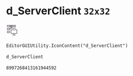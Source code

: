 # d_ServerClient `32x32`
<img src="/img/d_ServerClient.png" width=32 height=32>

``` CSharp
EditorGUIUtility.IconContent("d_ServerClient")
```
```
d_ServerClient
```
```
8997268413161944592
```
